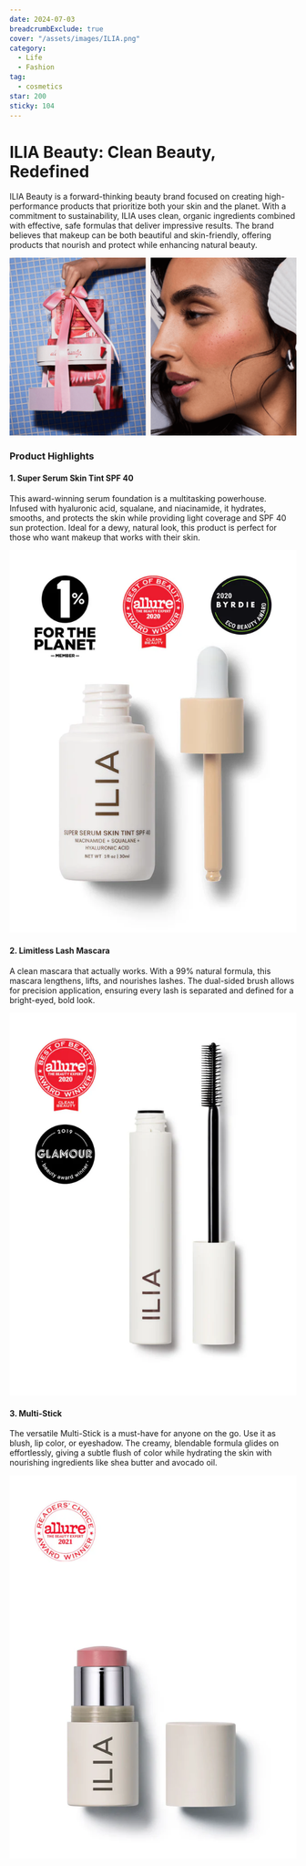 ```yaml
---
date: 2024-07-03
breadcrumbExclude: true
cover: "/assets/images/ILIA.png"
category:
  - Life
  - Fashion
tag:
  - cosmetics
star: 200
sticky: 104
---
```


# ILIA Beauty: Clean Beauty, Redefined

ILIA Beauty is a forward-thinking beauty brand focused on creating high-performance products that prioritize both your skin and the planet. With a commitment to sustainability, ILIA uses clean, organic ingredients combined with effective, safe formulas that deliver impressive results. The brand believes that makeup can be both beautiful and skin-friendly, offering products that nourish and protect while enhancing natural beauty.

![](image-12.png)

### Product Highlights

#### 1. **Super Serum Skin Tint SPF 40**
This award-winning serum foundation is a multitasking powerhouse. Infused with hyaluronic acid, squalane, and niacinamide, it hydrates, smooths, and protects the skin while providing light coverage and SPF 40 sun protection. Ideal for a dewy, natural look, this product is perfect for those who want makeup that works with their skin.

![Super Serum Skin Tint SPF 40](image-8.png)

#### 2. **Limitless Lash Mascara**
A clean mascara that actually works. With a 99% natural formula, this mascara lengthens, lifts, and nourishes lashes. The dual-sided brush allows for precision application, ensuring every lash is separated and defined for a bright-eyed, bold look.

![Limitless Lash Mascara](image-9.png)

#### 3. **Multi-Stick**
The versatile Multi-Stick is a must-have for anyone on the go. Use it as blush, lip color, or eyeshadow. The creamy, blendable formula glides on effortlessly, giving a subtle flush of color while hydrating the skin with nourishing ingredients like shea butter and avocado oil.

![Multi-Stick](image-11.png)
